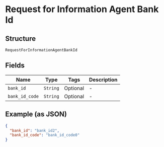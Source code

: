 
# Request for Information Agent Bank Id

## Structure

`RequestForInformationAgentBankId`

## Fields

| Name | Type | Tags | Description |
|  --- | --- | --- | --- |
| `bank_id` | `String` | Optional | - |
| `bank_id_code` | `String` | Optional | - |

## Example (as JSON)

```json
{
  "bank_id": "bank_id2",
  "bank_id_code": "bank_id_code0"
}
```


